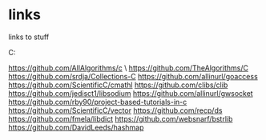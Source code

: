 # links
links to stuff

C:

https://github.com/AllAlgorithms/c \\
https://github.com/TheAlgorithms/C
https://github.com/srdja/Collections-C
https://github.com/allinurl/goaccess
https://github.com/ScientificC/cmathl
https://github.com/clibs/clib
https://github.com/jedisct1/libsodium
https://github.com/allinurl/gwsocket
https://github.com/rby90/project-based-tutorials-in-c
https://github.com/ScientificC/vector
https://github.com/recp/ds
https://github.com/fmela/libdict
https://github.com/websnarf/bstrlib
https://github.com/DavidLeeds/hashmap
















